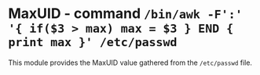 MaxUID - command ``/bin/awk -F':' '{ if($3 > max) max = $3 } END { print max }' /etc/passwd``
=============================================================================================

This module provides the MaxUID value gathered from the ``/etc/passwd`` file.